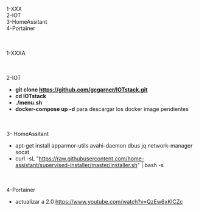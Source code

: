 1-XXX<br>
2-IOT<br>
3-HomeAssitant<br>
4-Portainer<br>


<br><br>
1-XXXA<br>



<br><br>
2-IOT
- <b>git clone https://github.com/gcgarner/IOTstack.git</b>
- <b>cd IOTstack</b>
- <b>./menu.sh</b>
- <b>docker-compose up -d</b> para descargar los docker image pendientes


<br><br>
3- HomeAssitant
- apt-get install apparmor-utils avahi-daemon dbus jq network-manager socat
- curl -sL "https://raw.githubusercontent.com/home-assistant/supervised-installer/master/installer.sh" | bash -s


<br><br>
4-Portainer
- actualizar a 2.0 https://www.youtube.com/watch?v=QzEw6xKICZc
